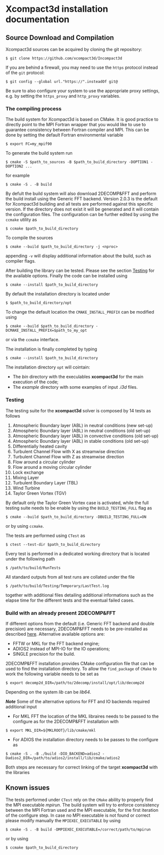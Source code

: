 Xcompact3d installation documentation
=====================================

## Source Download and Compilation

Xcompact3d sources can be acquired by cloning the git repository: 
```
$ git clone https://github.com/xcompact3d/Incompact3d
```
If you are behind a firewall, you may need to use the `https` protocol instead of the `git` protocol:
```
$ git config --global url."https://".insteadOf git@
```
Be sure to also configure your system to use the appropriate proxy settings, 
e.g. by setting the `https_proxy` and `http_proxy` variables.

### The compiling process

The build system for Xcompact3d is based on CMake. 
It is good practice to directly point to the 
MPI Fortran wrapper that you would like to use to guarantee consistency 
between Fortran compiler and MPI. 
This can be done by setting the default Fortran environmental variable 
```
$ export FC=my_mpif90
```
To generate the build system run 
```
$ cmake -S $path_to_sources -B $path_to_build_directory -DOPTION1 -DOPTION2 ... 
```
for example 
```
$ cmake -S . -B build  
```
By defult the build system will also download 2DECOMP&FFT 
and perform the build install using the
Generic FFT backend. Version 2.0.3 is the default for Xcompact3d building
and all tests are performed against this specific version.
If the directory does not exist it will be generated and it will contain the configuration files.
The configuration can be further
edited by using the `ccmake` utility as
```
$ ccmake $path_to_build_directory
```
To compile the sources 
```
$ cmake --build $path_to_build_directory -j <nproc>
```
appending `-v` will display additional information about the build, such as compiler flags.

After building the library can be tested. Please see the section [Testing](#testing-and-examples)
for the available options. 
Finally the code can be installed using 
```
$ cmake --install $path_to_build_directory
```
By default the installation directory is located under 
```
$ $path_to_build_directory/opt
```
To change the default location the `CMAKE_INSTALL_PREFIX` can be modified using 
```
$ cmake --build $path_to_build_directory -DCMAKE_INSTALL_PREFIX=$path_to_my_opt
```
or via the `ccmake` interface. 

The installation is finally completed by typing 
```
$ cmake --install $path_to_build_directory
```
The installation directory `opt` will cointain:
* The *bin* directory with the execulables **xcompact3d** for the main execution of the code;
* The *example* directory with some examples of input *.i3d* files.

### Testing
The testing suite for the **xcompact3d** solver is composed by 14 tests as follows 

1. Atmospheric Boundary layer (ABL) in neutral conditions (new set-up)
1. Atmospheric Boundary layer (ABL) in neutral conditions (old set-up)
1. Atmospheric Boundary layer (ABL) in convective conditions (old set-up)
1. Atmospheric Boundary layer (ABL) in stable conditions (old set-up)
1. Differentially heated cavity
1. Turbulent Channel Flow with X as streamwise direction
1. Turbulent Channel Flow with Z as streamwise direction
1. Flow around a circular cylinder
1. Flow around a moving circular cylinder
1. Lock exchange
1. Mixing Layer
1. Turbulent Boundary Layer (TBL)
1. Wind Turbine
1. Taylor Green Vortex (TGV)

By default only the  Taylor Green Vortex case is activated, while the full 
testing suite needs to be enable by using the `BUILD_TESTING_FULL` flag as 
```
$ cmake --build $path_to_build_directory -DBUILD_TESTING_FULL=ON 
```
or by using `ccmake`.

The tests are performed using `CTest` as  
```
$ ctest --test-dir $path_to_build_directory
```

Every test is performed in a dedicated working directory that is located under the following path 
```
$ /path/to/build/RunTests
```
All standard outputs from all test runs are collated under the file
```
$ /path/to/build/Testing/Temporary/LastTest.log
```
together with additional files detailing additional informations such as 
the elapse time for the different tests and the eventual failed cases. 

### Build with an already present 2DECOMP&FFT
If different options from the default 
(i.e. Generic FFT backend and double precision) are necessary, 
2DECOMP&FFT needs to be pre-installed as described [here](https://github.com/2decomp-fft/2decomp-fft/blob/dev/INSTALL.md).
Alternative available options are: 
* FFTW or MKL for the FFT backend engine;
* ADIOS2 instead of MPI-IO for the IO operations;
* SINGLE precision for the build.

2DECOMP&FFT installation provides CMake configuration file that can be used to find the installation directory. 
To allow the `find_package` of `CMake` to work the following variable needs to be set as
```
$ export decomp2d_DIR=/path/to/2decomp/install/opt/lib/decomp2d 
```
Depending on the system *lib* can be *lib64*.

***Note***
Some of the alternative options for FFT and IO backends required additional input
* For MKL FFT the location of the MKL libraires needs to be passed to the configure as 
for the 2DECOMP&FFT installation with 
```
$ export MKL_DIR=${MKLROOT}/lib/cmake/mkl
```

* For ADIOS the installation directory needs to be passes to the configure as
```
$ cmake -S . -B ./build -DIO_BACKEND=adios2 -Dadios2_DIR=/path/to/adios2/install/lib/cmake/adios2
```

Both steps are necessary for correct linking of the target **xcompact3d** with the libraries 

## Known issues
The tests performed under `CTest` rely on the `CMake` ability to properly find the MPI executable *mpirun*. 
The build system will try to enforce consistency between the MPI Fortran used and the MPI executable, 
for the first iteration of the configure step. 
In case no MPI executable is not found or correct please modify manually the `MPIEXEC_EXECUTABLE` by using 
```
$ cmake -S . -B build -DMPIEXEC_EXECUTABLE=/correct/path/to/mpirun
```
or by using 
```
$ ccmake $path_to_build_directory
```

